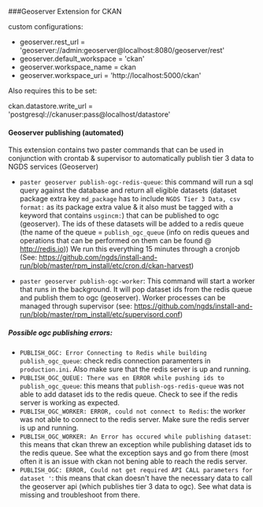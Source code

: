 ###Geoserver Extension for CKAN

custom configurations:

- geoserver.rest_url = 'geoserver://admin:geoserver@localhost:8080/geoserver/rest'
- geoserver.default_workspace = 'ckan'
- geoserver.workspace_name = ckan
- geoserver.workspace_uri = 'http://localhost:5000/ckan'

Also requires this to be set:

ckan.datastore.write_url = 'postgresql://ckanuser:pass@localhost/datastore'


#### Geoserver publishing (automated)
This extension contains two paster commands that can be used in conjunction with crontab & supervisor to automatically publish tier 3 data to NGDS services (Geoserver)

- `paster geoserver publish-ogc-redis-queue`: this command will run a sql query against the database and return all eligible  datasets (dataset package extra key `md_package` has to include `NGDS Tier 3 Data, csv format:` as its package extra value & it also must be tagged with a keyword that contains `usgincm:`) that can be published to ogc (geoserver). The ids of these datasets will be added to a redis queue (the name of the queue = `publish_ogc_queue` (info on redis queues and operations that can be performed on them can be found @ http://redis.io))
We run this everything 15 minutes through a cronjob (See: https://github.com/ngds/install-and-run/blob/master/rpm_install/etc/cron.d/ckan-harvest)

- `paster geoserver publish-ogc-worker`: This command will start a worker that runs in the background. It will pop dataset ids from the redis queue and publish them to ogc (geoserver). Worker processes can be managed through supervisor (see: https://github.com/ngds/install-and-run/blob/master/rpm_install/etc/supervisord.conf)

##### Possible ogc publishing errors:
- `PUBLISH_OGC: Error Connecting to Redis while building publish_ogc_queue`: check redis connection paramenters in `production.ini`. Also make sure that the redis server is up and running.
- `PUBLISH_OGC_QUEUE: There was en ERROR while pushing ids to publish_ogc_queue`: this means that `publish-ogs-redis-queue` was not able to add dataset ids to the redis queue. Check to see if the redis server is working as expected.
- `PUBLISH_OGC_WORKER: ERROR, could not connect to Redis`: the worker was not able to connect to the redis server. Make sure the redis server is up and running.
- `PUBLISH_OGC_WORKER: An Error has occured while publishing dataset`: this means that ckan threw an exception while publishing dataset ids to the redis queue. See what the exception says and go from there (most often it is an issue with ckan not bening able to reach the redis server.
- `PUBLISH_OGC: ERROR, Could not get required API CALL parameters for dataset '`: this means that ckan doesn't have the necessary data to call the geoserver api (which publishes tier 3 data to ogc). See what data is missing and troubleshoot from there. 

